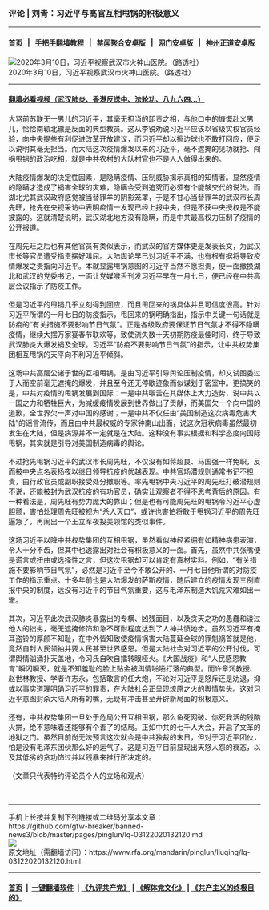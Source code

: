 ### 评论 | 刘青：习近平与高官互相甩锅的积极意义
------------------------

#### [首页](https://github.com/gfw-breaker/banned-news3/blob/master/README.md) &nbsp;&nbsp;|&nbsp;&nbsp; [手把手翻墙教程](https://github.com/gfw-breaker/guides/wiki) &nbsp;&nbsp;|&nbsp;&nbsp; [禁闻聚合安卓版](https://github.com/gfw-breaker/bn-android) &nbsp;&nbsp;|&nbsp;&nbsp; [网门安卓版](https://github.com/oGate2/oGate) &nbsp;&nbsp;|&nbsp;&nbsp; [神州正道安卓版](https://github.com/SzzdOgate/update) 



<div id="headerimg">
 <img alt="2020年3月10日，习近平视察武汉市火神山医院。（路透社）" src="https://www.rfa.org/mandarin/yataibaodao/huanjing/ql2-03102020065952.html/2020-03-10T110224Z_1951962050_RC2ZGF91GR5C_RTRMADP_3_HEALTH-CORONAVIRUS-CHINA-1.JPG/@@images/ea74328a-0eb1-469b-a46f-5c12ca68e4ec.jpeg" title="2020年3月10日，习近平视察武汉市火神山医院。（路透社）"/>
 <div id="headerimgcontents">
  <div id="headerimgcaption">
   <span>
    2020年3月10日，习近平视察武汉市火神山医院。（路透社）
   </span>
   <!-- zoomattribute -->
  </div>
  <!-- headerimgcaption -->
 </div>
 <!-- headerimagecontents -->
</div>

<hr/>


#### [翻墙必看视频（武汉肺炎、香港反送中、法轮功、八九六四...）](https://github.com/gfw-breaker/banned-news3/blob/master/pages/link3.md)

<div id="storytext">
 <div>
  <div class="slot_header">
  </div>
 </div>
 <p>
  大骂前苏联无一男儿的习近平，其毫无担当的卸责之相，与他口中的慷慨赴义男儿，恰恰南辕北辙是反面的典型教员。这从李锐劝说习近平应该以省级实权官员经验，向中央提些有利促进改革开放建议，而习近平却以擦边球也不敢打回应，便足以说明其毫无担当。而大陆这次疫情爆发以来的习近平，毫不遮掩的见功就抢、闯祸甩锅的政治吃相，就是中共农村的大队村官也不是人人做得出来的。
  <br/>
  <br/>
  大陆疫情爆发的决定性因素，是隐瞒疫情、压制威胁揭示真相的知情者。显然疫情的隐瞒才造成了祸害全球的灾难，隐瞒会受到追究而必须有个能够交代的说法。而湖北尤其武汉政府感觉被当替罪羊的阴影笼罩，于是不甘心当替罪羊的武汉市长周先旺，抢先在央视采访中表明疫情一发现已经上报中央，但是不获中央授权是不能披露的。这就清楚说明，武汉湖北地方没有隐瞒，而是中共最高权力压制了疫情的公开报道。
  <br/>
  <br/>
  在周先旺之后也有其他官员有类似表示，而武汉的官方媒体更是发表长文，为武汉市长等官员遭受指责摆好叫屈。大陆舆论早已对习近平不满，也有根有据将导致疫情爆发之责指向习近平。本就显露甩锅意图的习近平当然不愿担责，便一面撤换湖北和武汉的党委书记，一面让党媒喉舌刊发习近平早在一月七日，便已经在中共高层会议指示了防疫工作。
  <br/>
  <br/>
  但是习近平的甩锅几乎立刻得到回应，而且甩回来的锅具体并且可信度很高。针对习近平所谓的一月七日的防疫指示，甩回来的锅明确指出，指示中关键一句话就是防疫的“有关措施不要影响节日气氛”。正是各级政府要保证节日气氛才不得不隐瞒疫情，继续大摆万家宴春节联欢等，致使流失数十天初期防疫最佳时间，终于导致武汉肺炎大爆发祸及全球。习近平“防疫不要影响节日气氛”的指示，让中共权势集团相互甩锅的天平向不利习近平倾斜。
  <br/>
  <br/>
  这场中共高层公诸于世的互相甩锅，是由习近平引导舆论压制疫情，却又试图委过于人而空前毫无遮掩的爆发，并且至今还无停歇迹象而似谋划于密室中。更搞笑的是，中共对疫情的甩锅发展到国际：一是中共喉舌在其媒体上大力造势，说中共以一国之力和牺牲巨大，为减缓疫情发展到世界做出了贡献，而美国欠一个向中国的道歉，全世界欠一声对中国的感谢；一是中共不仅任由“美国制造这次病毒危害大陆”的谣言流传，而且由中共最权威的专家钟南山出面，说这次冠状病毒虽然最初发生在大陆，但是病源并不一定就是在大陆。这种没有事实根据和科学态度向国际甩锅，其实就是引导对美国制造病毒的舆论。
  <br/>
  <br/>
  不过抢先甩锅习近平的武汉市长周先旺，不仅没有如蒋超良、马国强一样免职，反而被中央点名表扬夜以继日领导抗疫的优越表现。中共官场潜规则通常书记不担责，由行政官员或副职接受处分撤职等。率先甩锅中央习近平的周先旺打破潜规则不说，还能被封为武汉抗疫的有功官员，确实让观察者不得不思考背后的原因。有一种看法是，周先旺有势力庞大的靠山；但是也有可能周先旺的甩锅令习近平心虚胆颤，害怕处理周先旺被视为“杀人灭口”，或许也害怕将敢于甩锅习近平的周先旺逼急了，再闹出一个王立军夜投美领馆的类似事件。
  <br/>
  <br/>
  这场习近平以降中共权势集团的互相甩锅，虽然看似神经紧绷有如精神病患表演，令人十分不齿，但其中也透露出对社会有积极意义的一面。首先，虽然中共张嘴便是谎言或扭曲或选择性之言，但这次甩锅却可以肯定有真材实料。例如，“有关措施不要影响节日气氛”，必然是习近平至今不敢公开的、一月七日他所谓的对防疫工作的指示重点。十多年前也是大陆爆发的萨斯疫情，随后建立的疫情发现三例直报中央的制度，远没有习近平的节日气氛重要，这与毛泽东制造大饥荒灾难如出一辙。
  <br/>
  <br/>
  其次，习近平此次武汉肺炎暴露出的专横、凶残面目，以及贪天之功的愚蠢和诿过他人的拙劣，毫无遮掩修饰和急不可耐程度达到了人神共愤地步。虽然习近平有掩耳盗铃的厚颜不知耻，在中外皆知致使疫情祸害大陆蔓延全球的罪魁祸首就是他，竟然自封人民领袖并要人民甚至世界感恩。但是大陆社会对习近平的公开讨伐，可谓舆情汹涌扑天盖地，令习氏自吹自擂转眼哑火。《大国战疫》和“人民感恩教育”瞬闪瞬灭，就是不知羞耻的脸上贴金被舆情啪啪打落的典型。而许章润教授、赵世林教授、学者许志永，包括敢言的任大炮，不论对习近平是怒斥还是劝退，抑或以事实道理明确习近平的罪责，在大陆社会正呈现燎原之火的舆情势头。这对习近平意图封杀大陆人所有的嘴，无疑有冲击甚至开辟新局面的积极意义。
  <br/>
  <br/>
  还有，中共权势集团一旦处于危局公开互相甩锅，那么鱼死网破、你死我活的残酷火拼，绝不意味着还能够有个善了的结局。正如中共的七千人大会，开启了文革的地狱之门。虽然目前尚无法预言这次就会是中共独裁的末日，但对于习近平团伙，怕是没有毛泽东团伙那么好的运气了。这是习近平目前显现出天怒人怨的衰态，以及其低劣的贪功饰过并以残暴来推行所决定的。
  <br/>
  <br/>
  （文章只代表特约评论员个人的立场和观点）
  <br/>
  <br/>
  <br/>
 </p>
</div>

<hr/>
手机上长按并复制下列链接或二维码分享本文章：<br/>
https://github.com/gfw-breaker/banned-news3/blob/master/pages/pinglun/lq-03122020132120.md <br/>
<a href='https://github.com/gfw-breaker/banned-news3/blob/master/pages/pinglun/lq-03122020132120.md'><img src='https://github.com/gfw-breaker/banned-news3/blob/master/pages/pinglun/lq-03122020132120.md.png'/></a> <br/>
原文地址（需翻墙访问）：https://www.rfa.org/mandarin/pinglun/liuqing/lq-03122020132120.html


------------------------
#### [首页](https://github.com/gfw-breaker/banned-news3/blob/master/README.md) &nbsp;|&nbsp; [一键翻墙软件](https://github.com/gfw-breaker/nogfw/blob/master/README.md) &nbsp;| [《九评共产党》](https://github.com/gfw-breaker/9ping.md/blob/master/README.md#九评之一评共产党是什么) | [《解体党文化》](https://github.com/gfw-breaker/jtdwh.md/blob/master/README.md) | [《共产主义的终极目的》](https://github.com/gfw-breaker/gczydzjmd.md/blob/master/README.md)


<img src='http://gfw-breaker.win/banned-news3/pages/pinglun/lq-03122020132120.md' width='0px' height='0px'/>